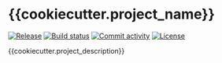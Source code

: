 # {{cookiecutter.project_name}}

[![Release](https://img.shields.io/github/v/release/{{cookiecutter.github_handle}}/{{cookiecutter.project_name}})](https://img.shields.io/github/v/release/{{cookiecutter.github_handle}}/{{cookiecutter.project_name}})
[![Build status](https://img.shields.io/github/actions/workflow/status/{{cookiecutter.github_handle}}/{{cookiecutter.project_name}}/main.yml?branch=main)](https://github.com/{{cookiecutter.github_handle}}/{{cookiecutter.project_name}}/actions/workflows/main.yml?query=branch%3Amain)
[![Commit activity](https://img.shields.io/github/commit-activity/m/{{cookiecutter.github_handle}}/{{cookiecutter.project_name}})](https://img.shields.io/github/commit-activity/m/{{cookiecutter.github_handle}}/{{cookiecutter.project_name}})
[![License](https://img.shields.io/github/license/{{cookiecutter.github_handle}}/{{cookiecutter.project_name}})](https://img.shields.io/github/license/{{cookiecutter.github_handle}}/{{cookiecutter.project_name}})

{{cookiecutter.project_description}}
